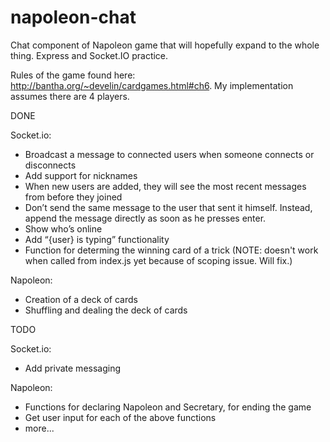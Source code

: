 # napoleon-chat
Chat component of Napoleon game that will hopefully expand to the whole thing.
Express and Socket.IO practice.


Rules of the game found here: http://bantha.org/~develin/cardgames.html#ch6. My implementation assumes there are 4 players.


DONE

  Socket.io:
  * Broadcast a message to connected users when someone connects or disconnects
  * Add support for nicknames
  * When new users are added, they will see the most recent messages from before they joined
  * Don’t send the same message to the user that sent it himself. Instead, append the message directly as soon as he presses enter.
  * Show who’s online
  * Add “{user} is typing” functionality
  * Function for determing the winning card of a trick (NOTE: doesn't work when called from index.js yet because of scoping issue. Will fix.)
  
  Napoleon:
  * Creation of a deck of cards
  * Shuffling and dealing the deck of cards


TODO

  Socket.io:
  * Add private messaging
  
  Napoleon:
  * Functions for declaring Napoleon and Secretary, for ending the game
  * Get user input for each of the above functions
  * more...
